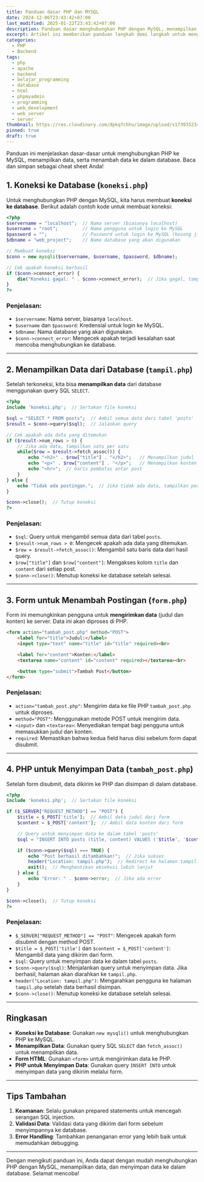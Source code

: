 ```yaml
---
title: Panduan dasar PHP dan MYSQL
date: 2024-12-06T23:43:42+07:00
last_modified: 2025-01-22T23:43:42+07:00
description: Panduan dasar menghubungkan PHP dengan MySQL, menampilkan dan menyimpan data ke dalam database.
excerpt: Artikel ini memberikan panduan langkah demi langkah untuk menghubungkan PHP dengan MySQL, menampilkan data dari database, dan menyimpan data melalui form HTML.
categories:
  - PHP
  - Backend
tags:
  - php
  - apache
  - backend
  - belajar_programming
  - database
  - html
  - phpmyadmin
  - programming
  - web_development
  - web_server
  - server
thumbnail: https://res.cloudinary.com/dpkqfchhu/image/upload/v1739352343/20ab4327-85ab-4299-bc71-b22976ff6bf1_yo1bqt.png
pinned: true
draft: true
---
```


Panduan ini menjelaskan dasar-dasar untuk menghubungkan PHP ke MySQL, menampilkan data, serta menambah data ke dalam database. Baca dan simpan sebagai cheat sheet Anda!

## 1. Koneksi ke Database (`koneksi.php`)

Untuk menghubungkan PHP dengan MySQL, kita harus membuat **koneksi ke database**. Berikut adalah contoh kode untuk membuat koneksi:

```php
<?php
$servername = "localhost";  // Nama server (biasanya localhost)
$username = "root";         // Nama pengguna untuk login ke MySQL
$password = "";             // Password untuk login ke MySQL (kosong jika belum diubah)
$dbname = "web_project";    // Nama database yang akan digunakan

// Membuat koneksi
$conn = new mysqli($servername, $username, $password, $dbname);

// Cek apakah koneksi berhasil
if ($conn->connect_error) {
    die("Koneksi gagal: " . $conn->connect_error);  // Jika gagal, tampilkan pesan error
}
?>
```

### Penjelasan:
- `$servername`: Nama server, biasanya `localhost`.
- `$username` dan `$password`: Kredensial untuk login ke MySQL.
- `$dbname`: Nama database yang akan digunakan.
- `$conn->connect_error`: Mengecek apakah terjadi kesalahan saat mencoba menghubungkan ke database.

---

## 2. Menampilkan Data dari Database (`tampil.php`)

Setelah terkoneksi, kita bisa **menampilkan data** dari database menggunakan query SQL `SELECT`.

```php
<?php
include 'koneksi.php';  // Sertakan file koneksi

$sql = "SELECT * FROM posts";  // Ambil semua data dari tabel 'posts'
$result = $conn->query($sql);  // Jalankan query

// Cek apakah ada data yang ditemukan
if ($result->num_rows > 0) {
    // Jika ada data, tampilkan satu per satu
    while($row = $result->fetch_assoc()) {
        echo "<h2>" . $row["title"] . "</h2>";   // Menampilkan judul
        echo "<p>" . $row["content"] . "</p>";   // Menampilkan konten
        echo "<hr>";  // Garis pembatas antar post
    }
} else {
    echo "Tidak ada postingan.";  // Jika tidak ada data, tampilkan pesan ini
}

$conn->close();  // Tutup koneksi
?>
```

### Penjelasan:
- `$sql`: Query untuk mengambil semua data dari tabel `posts`.
- `$result->num_rows > 0`: Mengecek apakah ada data yang ditemukan.
- `$row = $result->fetch_assoc()`: Mengambil satu baris data dari hasil query.
- `$row["title"]` dan `$row["content"]`: Mengakses kolom `title` dan `content` dari setiap post.
- `$conn->close()`: Menutup koneksi ke database setelah selesai.

---

## 3. Form untuk Menambah Postingan (`form.php`)

Form ini memungkinkan pengguna untuk **mengirimkan data** (judul dan konten) ke server. Data ini akan diproses di PHP.

```html
<form action="tambah_post.php" method="POST">
    <label for="title">Judul:</label>
    <input type="text" name="title" id="title" required><br>

    <label for="content">Konten:</label>
    <textarea name="content" id="content" required></textarea><br>

    <button type="submit">Tambah Post</button>
</form>
```

### Penjelasan:
- `action="tambah_post.php"`: Mengirim data ke file PHP `tambah_post.php` untuk diproses.
- `method="POST"`: Menggunakan metode POST untuk mengirim data.
- `<input>` dan `<textarea>`: Menyediakan tempat bagi pengguna untuk memasukkan judul dan konten.
- `required`: Memastikan bahwa kedua field harus diisi sebelum form dapat disubmit.

---

## 4. PHP untuk Menyimpan Data (`tambah_post.php`)

Setelah form disubmit, data dikirim ke PHP dan disimpan di dalam database.

```php
<?php
include 'koneksi.php';  // Sertakan file koneksi

if ($_SERVER["REQUEST_METHOD"] == "POST") {
    $title = $_POST['title'];  // Ambil data judul dari form
    $content = $_POST['content'];  // Ambil data konten dari form

    // Query untuk menyimpan data ke dalam tabel 'posts'
    $sql = "INSERT INTO posts (title, content) VALUES ('$title', '$content')";

    if ($conn->query($sql) === TRUE) {
        echo "Post berhasil ditambahkan!";  // Jika sukses
        header("Location: tampil.php");  // Redirect ke halaman tampil.php
        exit();  // Menghentikan eksekusi lebih lanjut
    } else {
        echo "Error: " . $conn->error;  // Jika ada error
    }
}

$conn->close();  // Tutup koneksi
?>
```

### Penjelasan:
- `$_SERVER["REQUEST_METHOD"] == "POST"`: Mengecek apakah form disubmit dengan method POST.
- `$title = $_POST['title']` dan `$content = $_POST['content']`: Mengambil data yang dikirim dari form.
- `$sql`: Query untuk menyimpan data ke dalam tabel `posts`.
- `$conn->query($sql)`: Menjalankan query untuk menyimpan data. Jika berhasil, halaman akan diarahkan ke `tampil.php`.
- `header("Location: tampil.php")`: Mengarahkan pengguna ke halaman `tampil.php` setelah data berhasil disimpan.
- `$conn->close()`: Menutup koneksi ke database setelah selesai.

---

## Ringkasan

- **Koneksi ke Database**: Gunakan `new mysqli()` untuk menghubungkan PHP ke MySQL.
- **Menampilkan Data**: Gunakan query SQL `SELECT` dan `fetch_assoc()` untuk menampilkan data.
- **Form HTML**: Gunakan `<form>` untuk mengirimkan data ke PHP.
- **PHP untuk Menyimpan Data**: Gunakan query `INSERT INTO` untuk menyimpan data yang dikirim melalui form.

---

## Tips Tambahan

1. **Keamanan**: Selalu gunakan prepared statements untuk mencegah serangan SQL injection.
2. **Validasi Data**: Validasi data yang dikirim dari form sebelum menyimpannya ke database.
3. **Error Handling**: Tambahkan penanganan error yang lebih baik untuk memudahkan debugging.

---

Dengan mengikuti panduan ini, Anda dapat dengan mudah menghubungkan PHP dengan MySQL, menampilkan data, dan menyimpan data ke dalam database. Selamat mencoba!